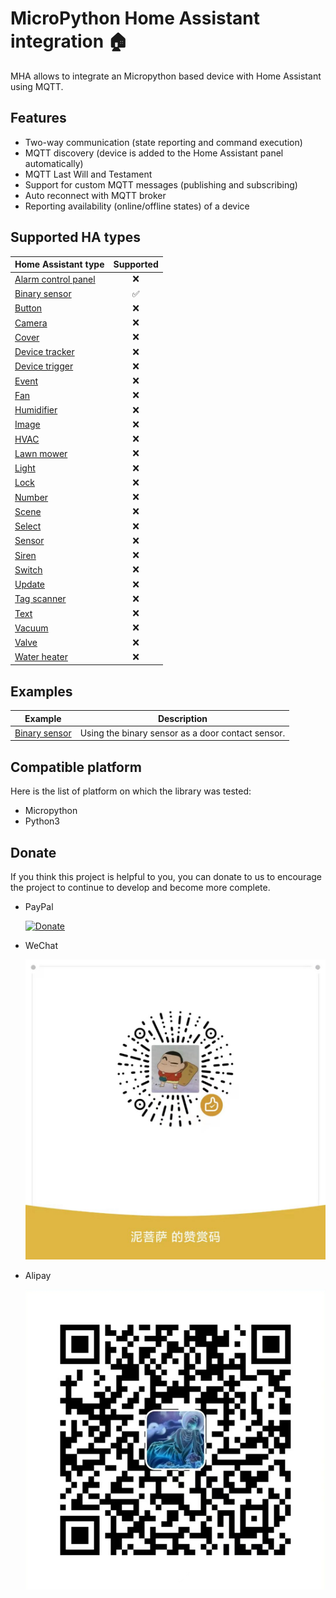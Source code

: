 # MicroPython Home Assistant integration 🏠

MHA allows to integrate an Micropython based device with Home Assistant using MQTT.

## Features

* Two-way communication (state reporting and command execution)
* MQTT discovery (device is added to the Home Assistant panel automatically)
* MQTT Last Will and Testament
* Support for custom MQTT messages (publishing and subscribing)
* Auto reconnect with MQTT broker
* Reporting availability (online/offline states) of a device

## Supported HA types

| Home Assistant type     | Supported |
| ----------------------- | :--------: |
| [Alarm control panel][] |     ❌     |
| [Binary sensor][]       |     ✅     |
| [Button][]              |     ❌     |
| [Camera][]              |     ❌     |
| [Cover][]               |     ❌     |
| [Device tracker][]      |     ❌     |
| [Device trigger][]      |     ❌     |
| [Event][]               |     ❌     |
| [Fan][]                 |     ❌     |
| [Humidifier][]          |     ❌     |
| [Image][]               |     ❌     |
| [HVAC][]                |     ❌     |
| [Lawn mower][]          |     ❌     |
| [Light][]               |     ❌     |
| [Lock][]                |     ❌     |
| [Number][]              |     ❌     |
| [Scene][]               |     ❌     |
| [Select][]              |     ❌     |
| [Sensor][]              |     ❌     |
| [Siren][]               |     ❌     |
| [Switch][]              |     ❌     |
| [Update][]              |     ❌     |
| [Tag scanner][]         |     ❌     |
| [Text][]                |     ❌     |
| [Vacuum][]              |     ❌     |
| [Valve][]               |     ❌     |
| [Water heater][]        |     ❌     |

[Alarm control panel]: https://www.home-assistant.io/integrations/alarm_control_panel.mqtt/
[Binary sensor]: https://www.home-assistant.io/integrations/binary_sensor.mqtt/
[Button]: https://www.home-assistant.io/integrations/button.mqtt/
[Camera]: https://www.home-assistant.io/integrations/camera.mqtt/
[Cover]: https://www.home-assistant.io/integrations/cover.mqtt/
[Device tracker]: https://www.home-assistant.io/integrations/device_tracker.mqtt/
[Device trigger]: https://www.home-assistant.io/integrations/device_trigger.mqtt/
[Event]: https://www.home-assistant.io/integrations/event.mqtt/
[Fan]: https://www.home-assistant.io/integrations/fan.mqtt/
[Humidifier]: https://www.home-assistant.io/integrations/humidifier.mqtt/
[Image]: https://www.home-assistant.io/integrations/image.mqtt/
[HVAC]: https://www.home-assistant.io/integrations/climate.mqtt/
[Lawn mower]: https://www.home-assistant.io/integrations/lawn_mower.mqtt/
[Light]: https://www.home-assistant.io/integrations/light.mqtt/
[Lock]: https://www.home-assistant.io/integrations/lock.mqtt/
[Number]: https://www.home-assistant.io/integrations/number.mqtt/
[Scene]: https://www.home-assistant.io/integrations/scene.mqtt/
[Select]: https://www.home-assistant.io/integrations/select.mqtt/
[Sensor]: https://www.home-assistant.io/integrations/sensor.mqtt/
[Siren]: https://www.home-assistant.io/integrations/siren.mqtt/
[Switch]: https://www.home-assistant.io/integrations/switch.mqtt/
[Update]: https://www.home-assistant.io/integrations/update.mqtt/
[Tag scanner]: https://www.home-assistant.io/integrations/tag.mqtt/
[Text]: https://www.home-assistant.io/integrations/text.mqtt/
[Vacuum]: https://www.home-assistant.io/integrations/vacuum.mqtt/
[Valve]: https://www.home-assistant.io/integrations/valve.mqtt/
[Water heater]: https://www.home-assistant.io/integrations/water_heater.mqtt/

## Examples

| Example                                    | Description                                       |
| ------------------------------------------ | ------------------------------------------------- |
| [Binary sensor](examples/binary_sensor.py) | Using the binary sensor as a door contact sensor. |

## Compatible platform

Here is the list of platform on which the library was tested:

- Micropython
- Python3

## Donate

If you think this project is helpful to you, you can donate to us to encourage the project to continue to develop and become more complete.

- PayPal

    [![Donate](https://www.paypalobjects.com/en_US/i/btn/btn_donate_SM.gif)](https://paypal.me/lbuque?country.x=C2&locale.x=zh_XC)

- WeChat

    ![](./assets/img/weixin.jpg)

- Alipay

    ![](./assets/img/alipay.jpeg)
